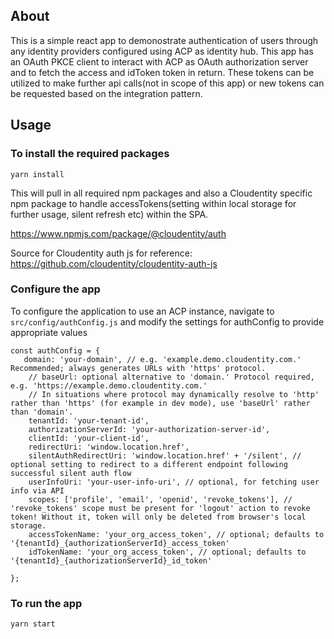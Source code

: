 ## About

This is a simple react app to demonostrate authentication of users through any identity providers configured using ACP as identity hub. This app has an OAuth PKCE client to interact with ACP as OAuth authorization server and to fetch the access and idToken token in return. These tokens can be utilized to make further api calls(not in scope of this app) or new tokens can be requested based on the integration pattern.

## Usage

### To install the required packages

```yarn install```

This will pull in all required npm packages and also a Cloudentity specific npm package to handle accessTokens(setting within local storage for further usage, silent refresh etc) within the SPA.

https://www.npmjs.com/package/@cloudentity/auth

Source for Cloudentity auth js for reference: https://github.com/cloudentity/cloudentity-auth-js

### Configure the app

To configure the application to use an ACP instance, navigate to `src/config/authConfig.js` and modify the settings for authConfig to provide appropriate values 

```
const authConfig = {
   domain: 'your-domain', // e.g. 'example.demo.cloudentity.com.' Recommended; always generates URLs with 'https' protocol.
    // baseUrl: optional alternative to 'domain.' Protocol required, e.g. 'https://example.demo.cloudentity.com.'
    // In situations where protocol may dynamically resolve to 'http' rather than 'https' (for example in dev mode), use 'baseUrl' rather than 'domain'.
    tenantId: 'your-tenant-id',
    authorizationServerId: 'your-authorization-server-id',
    clientId: 'your-client-id',
    redirectUri: 'window.location.href',
    silentAuthRedirectUri: 'window.location.href' + '/silent', // optional setting to redirect to a different endpoint following successful silent auth flow
    userInfoUri: 'your-user-info-uri', // optional, for fetching user info via API
    scopes: ['profile', 'email', 'openid', 'revoke_tokens'], // 'revoke_tokens' scope must be present for 'logout' action to revoke token! Without it, token will only be deleted from browser's local storage.
    accessTokenName: 'your_org_access_token', // optional; defaults to '{tenantId}_{authorizationServerId}_access_token'
    idTokenName: 'your_org_access_token', // optional; defaults to '{tenantId}_{authorizationServerId}_id_token'

};
```

### To run the app

```yarn start```
